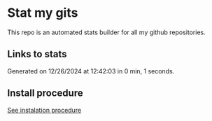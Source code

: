 # Stat my gits

This repo is an automated stats builder for all my github repositories.

## Links to stats


Generated on 12/26/2024 at 12:42:03 in 0 min, 1 seconds.

## Install procedure

[See instalation procedure](./src/install.md)
